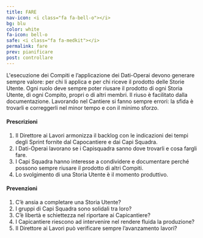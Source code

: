```yaml
---
title: FARE
nav-icon: <i class="fa fa-bell-o"></i>
bg: blu
color: white
fa-icon: bell-o
safe: <i class="fa fa-medkit"></i>
permalink: fare
prev: pianificare
post: controllare
---
```



L'esecuzione dei Compiti e l’applicazione dei Dati-Operai devono generare sempre valore: per chi li applica e per chi riceve il prodotto delle Storie Utente. Ogni ruolo deve sempre poter riusare il prodotto di ogni Storia Utente, di ogni Compito, propri o di altri membri. Il riuso è facilitato dalla documentazione. Lavorando nel Cantiere si fanno sempre errori: la sfida è trovarli e correggerli nel minor tempo e con il minimo sforzo.

#### <i class="fa fa-exclamation-circle"></i> Prescrizioni

1. Il Direttore ai Lavori armonizza il backlog con le indicazioni dei tempi degli Sprint fornite dal Capocantiere e dai Capi Squadra.
2. I Dati-Operai lavorano se i Capisquadra sanno dove trovarli e cosa fargli fare.
3. I Capi Squadra hanno interesse a condividere e documentare perché possono sempre riusare il prodotto di altri Compiti.
4. Lo svolgimento di una Storia Utente è il momento produttivo.

#### <i class="fa fa-question-circle"></i> Prevenzioni

1. C’è ansia a completare una Storia Utente?
2. I gruppi di Capi Squadra sono solidali tra loro?
3. C’è libertà e schiettezza nel riportare ai Capicantiere?
4. I Capicantiere riescono ad intervenire nel rendere fluida la produzione?
5. Il Direttore ai Lavori può verificare sempre l’avanzamento lavori?

